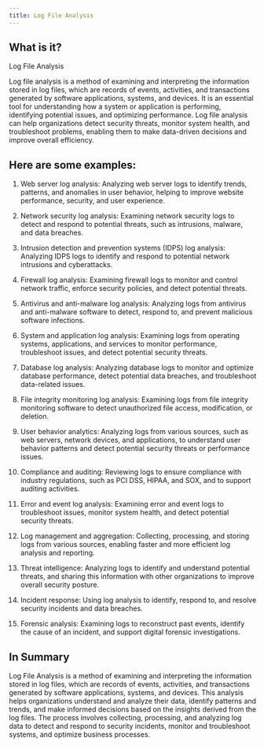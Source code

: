 ```yaml
---
title: Log File Analysis
---
```




## What is it?

Log File Analysis

Log file analysis is a method of examining and interpreting the information stored in log files, which are records of events, activities, and transactions generated by software applications, systems, and devices. It is an essential tool for understanding how a system or application is performing, identifying potential issues, and optimizing performance. Log file analysis can help organizations detect security threats, monitor system health, and troubleshoot problems, enabling them to make data-driven decisions and improve overall efficiency.

## Here are some examples:

1. Web server log analysis: Analyzing web server logs to identify trends, patterns, and anomalies in user behavior, helping to improve website performance, security, and user experience.

2. Network security log analysis: Examining network security logs to detect and respond to potential threats, such as intrusions, malware, and data breaches.

3. Intrusion detection and prevention systems (IDPS) log analysis: Analyzing IDPS logs to identify and respond to potential network intrusions and cyberattacks.

4. Firewall log analysis: Examining firewall logs to monitor and control network traffic, enforce security policies, and detect potential threats.

5. Antivirus and anti-malware log analysis: Analyzing logs from antivirus and anti-malware software to detect, respond to, and prevent malicious software infections.

6. System and application log analysis: Examining logs from operating systems, applications, and services to monitor performance, troubleshoot issues, and detect potential security threats.

7. Database log analysis: Analyzing database logs to monitor and optimize database performance, detect potential data breaches, and troubleshoot data-related issues.

8. File integrity monitoring log analysis: Examining logs from file integrity monitoring software to detect unauthorized file access, modification, or deletion.

9. User behavior analytics: Analyzing logs from various sources, such as web servers, network devices, and applications, to understand user behavior patterns and detect potential security threats or performance issues.

10. Compliance and auditing: Reviewing logs to ensure compliance with industry regulations, such as PCI DSS, HIPAA, and SOX, and to support auditing activities.

11. Error and event log analysis: Examining error and event logs to troubleshoot issues, monitor system health, and detect potential security threats.

12. Log management and aggregation: Collecting, processing, and storing logs from various sources, enabling faster and more efficient log analysis and reporting.

13. Threat intelligence: Analyzing logs to identify and understand potential threats, and sharing this information with other organizations to improve overall security posture.

14. Incident response: Using log analysis to identify, respond to, and resolve security incidents and data breaches.

15. Forensic analysis: Examining logs to reconstruct past events, identify the cause of an incident, and support digital forensic investigations.

## In Summary

Log File Analysis is a method of examining and interpreting the information stored in log files, which are records of events, activities, and transactions generated by software applications, systems, and devices. This analysis helps organizations understand and analyze their data, identify patterns and trends, and make informed decisions based on the insights derived from the log files. The process involves collecting, processing, and analyzing log data to detect and respond to security incidents, monitor and troubleshoot systems, and optimize business processes.